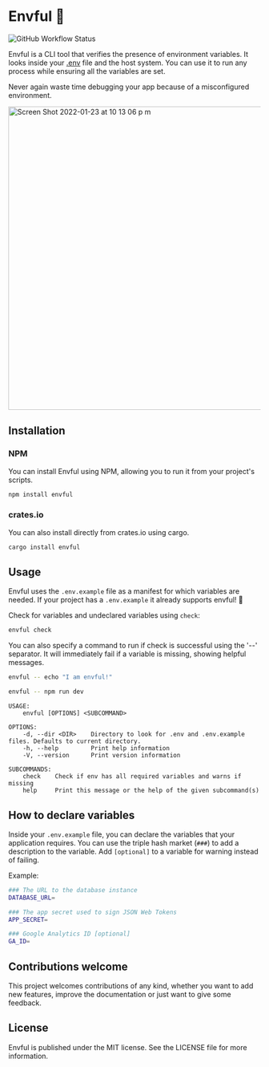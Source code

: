 # Envful 🌳

![GitHub Workflow Status](https://img.shields.io/github/workflow/status/arvindell/envful/build)

Envful is a CLI tool that verifies the presence of environment variables. It looks inside your [.env](https://www.npmjs.com/package/dotenv) file and the host system. You can use it to run any process while ensuring all the variables are set.

Never again waste time debugging your app because of a misconfigured environment.

<img width="605" alt="Screen Shot 2022-01-23 at 10 13 06 p m" src="https://user-images.githubusercontent.com/29064411/150721003-78752d65-9477-4ace-8987-db6e1cf8ea20.png">

## Installation

### NPM

You can install Envful using NPM, allowing you to run it from your project's scripts.

```bash
npm install envful
```

### crates.io

You can also install directly from crates.io using cargo.

```bash
cargo install envful
```

## Usage

Envful uses the `.env.example` file as a manifest for which variables are needed. If your project has a `.env.example` it already supports envful! 🚀

Check for variables and undeclared variables using `check`:

```bash
envful check
```

You can also specify a command to run if check is successful using the '--' separator. It will immediately fail if a variable is missing, showing helpful messages.

```bash
envful -- echo "I am envful!"

envful -- npm run dev
```

```
USAGE:
    envful [OPTIONS] <SUBCOMMAND>

OPTIONS:
    -d, --dir <DIR>    Directory to look for .env and .env.example files. Defaults to current directory.
    -h, --help         Print help information
    -V, --version      Print version information

SUBCOMMANDS:
    check    Check if env has all required variables and warns if missing
    help     Print this message or the help of the given subcommand(s)
```

## How to declare variables

Inside your `.env.example` file, you can declare the variables that your application requires. You can use the triple hash market (`###`) to add a description to the variable. Add `[optional]` to a variable for warning instead of failing.

Example:

```bash
### The URL to the database instance
DATABASE_URL=

### The app secret used to sign JSON Web Tokens
APP_SECRET=

### Google Analytics ID [optional]
GA_ID=
```

## Contributions welcome

This project welcomes contributions of any kind, whether you want to add new features, improve the documentation or just want to give some feedback.

## License

Envful is published under the MIT license. See the LICENSE file for more information.
